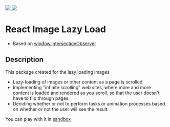 <a href="https://www.npmjs.com/package/lazy-image-reactjs">
  <img src="https://img.shields.io/badge/npm-lazy--image--reactjs-brightgreen.svg">
</a>
<a href="https://www.npmjs.com/package/lazy-image-reactjs">
  <img src="https://img.shields.io/npm/v/lazy-image-reactjs.svg">
</a>

# React Image Lazy Load
- Based on [window.IntersectionObserver](https://developer.mozilla.org/en-US/docs/Web/API/Intersection_Observer_API)
## Description
This package created for the lazy loading images
- Lazy-loading of images or other content as a page is scrolled.
- Implementing "infinite scrolling" web sites, where more and more content is loaded and rendered as you scroll, so that the user doesn't have to flip through pages.
- Deciding whether or not to perform tasks or animation processes based on whether or not the user will see the result.

You can play with it in [sandbox](https://codesandbox.io/)